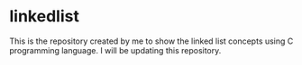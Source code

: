 # linkedlist
This is the repository created by me to show the linked list concepts using C programming language.
I will be updating this repository.
